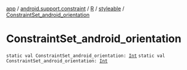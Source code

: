 [app](../../../index.md) / [android.support.constraint](../../index.md) / [R](../index.md) / [styleable](index.md) / [ConstraintSet_android_orientation](.)

# ConstraintSet_android_orientation

`static val ConstraintSet_android_orientation: `[`Int`](https://kotlinlang.org/api/latest/jvm/stdlib/kotlin/-int/index.html)
`static val ConstraintSet_android_orientation: `[`Int`](https://kotlinlang.org/api/latest/jvm/stdlib/kotlin/-int/index.html)